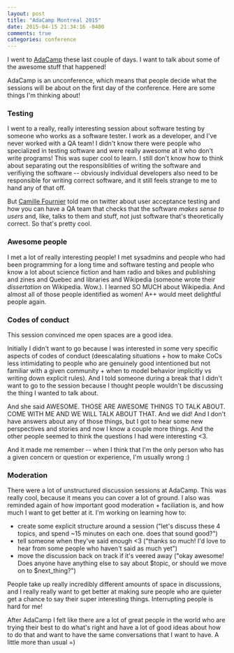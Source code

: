 ```yaml
---
layout: post
title: "AdaCamp Montreal 2015"
date: 2015-04-15 21:34:16 -0400
comments: true
categories: conference
---
```


I went to [AdaCamp](https://adacamp.org/) these last couple of days. I
want to talk about some of the awesome stuff that happened!

AdaCamp is an unconference, which means that people decide what the
sessions will be about on the first day of the conference. Here are some
things I'm thinking about!

### Testing

I went to a really, really interesting session about software testing by
someone who works as a software tester. I work as a developer, and I've
never worked with a QA team! I didn't know there were people who
specialized in testing software and were really awesome at it who don't
write programs! This was super cool to learn. I still don't know how to
think about separating out the responsiblities of writing the software
and verifiying the software -- obviously individual developers also need
to be responsible for writing correct software, and it still feels
strange to me to hand any of that off.

But [Camille Fournier](https://twitter.com/skamille) told me on twitter
about user acceptance testing and how you can have a QA team that checks
that the software *makes sense to users* and, like, talks to them and
stuff, not just software that's theoretically correct. So that's pretty
cool.

### Awesome people

I met a lot of really interesting people! I met sysadmins and people who
had been programming for a long time and software testing and people who
know a lot about science fiction and ham radio and bikes and publishing
and zines and Quebec and libraries and Wikipedia (someone wrote their
*dissertation* on Wikipedia. Wow.). I learned SO MUCH about Wikipedia.
And almost all of those people identified as women! A++ would meet
delightful people again.

### Codes of conduct

This session convinced me open spaces are a good idea.

Initially I didn't want to go because I was interested in some very
specific aspects of codes of conduct (deescalating situations + how to
make CoCs less intimidating to people who are genuinely good intentioned
but not familiar with a given community + when to model behavior
implicitly vs writing down explicit rules). And I told someone during a
break that I didn't want to go to the session because I thought people
wouldn't be discussing the thing I wanted to talk about.

And she said AWESOME. THOSE ARE AWESOME THINGS TO TALK ABOUT. COME WITH
ME AND WE WILL TALK ABOUT THAT. And we did! And I don't have answers
about any of those things, but I got to hear some new perspectives and
stories and now I know a couple more things. And the other people seemed
to think the questions I had were interesting &lt;3.

And it made me remember -- when I think that I'm the only person who has
a given concern or question or experience, I'm usually wrong :)

### Moderation

There were a lot of unstructured discussion sessions at AdaCamp. This
was really cool, because it means you can cover a lot of ground. I also
was reminded again of how important good moderation + faciliation is,
and how much I want to get better at it. I'm working on learning how to:

- create some explicit structure around a session ("let's discuss these
  4 topics, and spend ~15 minutes on each one. does that sound good?")
- tell someone when they've said enough <3 ("thanks so much! I'd love to
  hear from some people who haven't said as much yet")
- move the discussion back on track if it's veered away ("okay awesome!
  Does anyone have anything else to say about $topic, or should we move
  on to $next_thing?")

People take up really incredibly different amounts of space in
discussions, and I really really want to get better at making sure
people who are quieter get a chance to say their super interesting
things. Interrupting people is hard for me!

After AdaCamp I felt like there are a lot of great people in the world
who are trying their best to do what's right and have a lot of good
ideas about how to do that and want to have the same conversations that
I want to have. A little more than usual =)
